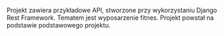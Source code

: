Projekt zawiera przykładowe API, stworzone przy wykorzystaniu Django Rest Framework. Tematem jest wyposarzenie fitnes.
Projekt powstał na podstawie podstawowego projektu.